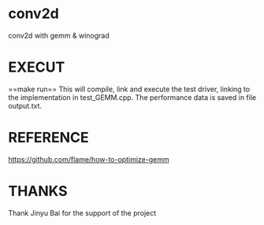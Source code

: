 # conv2d
conv2d with gemm &amp; winograd

# EXECUT
==make run== This will compile, link and execute the test driver, linking to the implementation in test_GEMM.cpp. The performance data is saved in file output.txt.

# REFERENCE
https://github.com/flame/how-to-optimize-gemm

# THANKS
Thank Jinyu Bai for the support of the project
